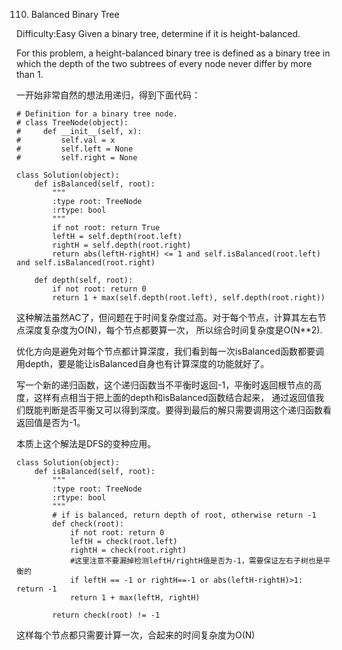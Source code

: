 110. Balanced Binary Tree

Difficulty:Easy
Given a binary tree, determine if it is height-balanced.

For this problem, a height-balanced binary tree is defined as a binary tree in which the depth of the two subtrees of every node never differ by more than 1.

一开始非常自然的想法用递归，得到下面代码：
```
# Definition for a binary tree node.
# class TreeNode(object):
#     def __init__(self, x):
#         self.val = x
#         self.left = None
#         self.right = None

class Solution(object):
    def isBalanced(self, root):
        """
        :type root: TreeNode
        :rtype: bool
        """
        if not root: return True
        leftH = self.depth(root.left)
        rightH = self.depth(root.right)
        return abs(leftH-rightH) <= 1 and self.isBalanced(root.left) and self.isBalanced(root.right)

    def depth(self, root):
        if not root: return 0
        return 1 + max(self.depth(root.left), self.depth(root.right))
```
这种解法虽然AC了，但问题在于时间复杂度过高。对于每个节点，计算其左右节点深度复杂度为O(N)，每个节点都要算一次，
所以综合时间复杂度是O(N**2).

优化方向是避免对每个节点都计算深度，我们看到每一次isBalanced函数都要调用depth，要是能让isBalanced自身也有计算深度的功能就好了。

写一个新的递归函数，这个递归函数当不平衡时返回-1，平衡时返回根节点的高度，这样有点相当于把上面的depth和isBalanced函数结合起来，
通过返回值我们既能判断是否平衡又可以得到深度。要得到最后的解只需要调用这个递归函数看返回值是否为-1。

本质上这个解法是DFS的变种应用。

```
class Solution(object):
    def isBalanced(self, root):
        """
        :type root: TreeNode
        :rtype: bool
        """       
        # if is balanced, return depth of root, otherwise return -1
        def check(root):
            if not root: return 0
            leftH = check(root.left)
            rightH = check(root.right)
            #这里注意不要漏掉检测leftH/rightH值是否为-1，需要保证左右子树也是平衡的
            if leftH == -1 or rightH==-1 or abs(leftH-rightH)>1: return -1
            return 1 + max(leftH, rightH)

        return check(root) != -1
```
这样每个节点都只需要计算一次，合起来的时间复杂度为O(N)
